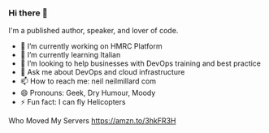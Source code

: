 ### Hi there 👋

I'm a published author, speaker, and lover of code.

- 🔭 I’m currently working on HMRC Platform
- 🌱 I’m currently learning Italian
- 👯 I’m looking to help businesses with DevOps training and best practice
- 💬 Ask me about DevOps and cloud infrastructure
- 📫 How to reach me: neil <at> neilmillard <dot> com
- 😄 Pronouns: Geek, Dry Humour, Moody
- ⚡ Fun fact: I can fly Helicopters

Who Moved My Servers <https://amzn.to/3hkFR3H>
